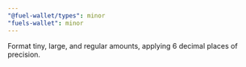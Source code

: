 ```yaml
---
"@fuel-wallet/types": minor
"fuels-wallet": minor
---
```


Format tiny, large, and regular amounts, applying 6 decimal places of precision.
